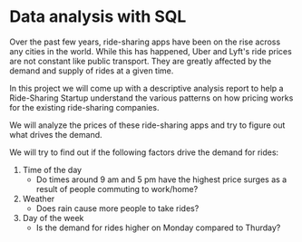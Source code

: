 # Data analysis with SQL
Over the past few years, ride-sharing apps have been on the rise across any cities in the world. While this has happened, Uber and Lyft's ride prices are not constant like public transport. They are greatly affected by the demand and supply of rides at a given time.

In this project we will come up with a descriptive analysis report to help a Ride-Sharing Startup understand the various patterns on how pricing works for the existing ride-sharing companies.

We will analyze the prices of these ride-sharing apps and try to figure out what drives the demand.

We will try to find out if the following factors drive the demand for rides:

1. Time of the day
   - Do times around 9 am and 5 pm have the highest price surges as a result of people commuting to work/home?
2. Weather
   - Does rain cause more people to take rides?
3. Day of the week
   - Is the demand for rides higher on Monday compared to Thurday?

